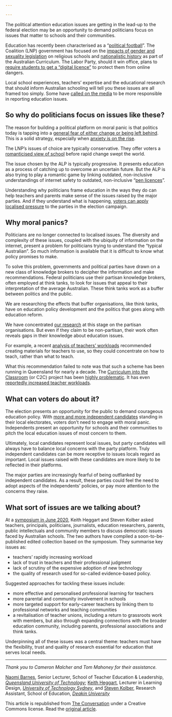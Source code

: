 ```yaml
---

---
```


<p>The political attention education issues are getting in the lead-up to the federal election may be an opportunity to demand politicians focus on issues that matter to schools and their communities. </p>

<p>Education has recently been characterised as a “<a href="https://theconversation.com/the-national-history-curriculum-should-not-be-used-and-abused-as-an-election-issue-176783">political football</a>”. The Coalition (LNP) government has focused on the <a href="https://theconversation.com/i-will-never-be-considered-human-the-devastating-trauma-lgbtq-people-suffer-in-religious-settings-176360">impacts of gender and sexuality legislation</a> on religious schools and <a href="https://theconversation.com/10-things-every-politician-should-know-about-history-170626">nationalistic history</a> as part of the Australian Curriculum. The Labor Party, should it win office, plans to <a href="https://www.news.com.au/technology/online/internet/children-to-get-digital-licence-to-use-the-internet-under-labor-plan/news-story/83831f1f924c24d0a253f0a0e32fa4a2">require students to get a “digital licence”</a> to protect them from online dangers. </p>

<p>Local school experiences, teachers’ expertise and the educational research that should inform Australian schooling will tell you these issues are all framed too simply. Some have <a href="https://www.aare.edu.au/blog/?p=11982">called on the media</a> to be more responsible in reporting education issues.</p>



<h2>So why do politicians focus on issues like these?</h2>

<p>The reason for building a political platform on moral panic is that politics today is tapping into a <a href="https://journals.sagepub.com/doi/full/10.1177/1367877920912257">general fear of either change or being left behind</a>. This is a solid strategy, especially when <a href="https://www.abc.net.au/news/2022-02-20/anxiety-young-people-is-increasing-across-australia-covid/100829836">anxiety is on the rise</a>. </p>

<p>The LNP’s issues of choice are typically conservative. They offer voters a <a href="https://www.aare.edu.au/blog/?p=7020">romanticised view of school</a> before  rapid change swept the world. </p>

<p>The issue chosen by the ALP is typically progressive. It presents education as a process of catching up to overcome an uncertain future. But the ALP is also trying to play a romantic game by linking outdated, non-inclusive understandings of internet safety to outdated, non-inclusive “<a href="https://magiclinkhandwriting.com/the-sad-truth-behind-the-pen-licence/">pen licences</a>”.</p>

<p></p>

<p>Understanding why politicians frame education in the ways they do can help teachers and parents make sense of the issues raised by the major parties. And if they understand what is happening, <a href="https://www.taylorfrancis.com/chapters/edit/10.4324/9781003145806-3/democracy-decline-developing-democratic-re-orientations-plurality-deliberation-bev-rogers">voters can apply localised pressure</a> to the parties in the election campaign.</p>

<h2>Why moral panics?</h2>

<p>Politicians are no longer connected to localised issues. The diversity and complexity of these issues, coupled with the ubiquity of information on the internet, present a problem for politicians trying to understand the “typical Australian”. So much information is available that it is difficult to know what policy promises to make. </p>

<p>To solve this problem, governments and political parties have drawn on a new class of knowledge brokers to decipher the information and make recommendations. Federal politicians use their partisan knowledge brokers, often employed at think tanks, to look for issues that appeal to their interpretation of the average Australian. These think tanks work as a buffer between politics and the public. </p>

<p>We are researching the effects that buffer organisations, like think tanks, have on education policy development and the politics that goes along with education reform. </p>



<p>We have concentrated <a href="https://www.tandfonline.com/doi/full/10.1080/14767724.2021.1882292">our research</a> at this stage on the partisan organisations. But even if they claim to be non-partisan, their work often reveals gaps in their knowledge about education issues.</p>

<p>For example, a recent <a href="https://grattan.edu.au/report/making-time-for-great-teaching-how-better-government-policy-can-help/">analysis of teachers’ workloads</a> recommended creating materials for teachers to use, so they could concentrate on how to teach, rather than what to teach. </p>

<p>What this recommendation failed to note was that such a scheme has been running in Queensland for nearly a decade. The <a href="https://education.qld.gov.au/curriculum/stages-of-schooling/C2C">Curriculum into the Classroom</a> (or C2C) project has been <a href="https://www.sciencedirect.com/science/article/pii/S0883035515301701?casa_token=6_vyEo68diUAAAAA:w3YbJn1wDTNhy3dQ8RoeFMMUx5NX-xCGwIpQW8CmrKcrk1SsiZXEjcpZAFyIglMrp930ED5JEg">highly problematic</a>. It has even <a href="https://search.informit.org/doi/abs/10.3316/ielapa.499261648498076?casa_token=xM4CASghuRQAAAAA%3AA_exHyAVNMeD-JAfzC7hP-OjKWDdbg9wWFnuIpVYdkMspoXkA6YNGObrkIOW0dT8BbsCnhwbImdQTnQ">reportedly increased teacher workloads</a>.</p>



<h2>What can voters do about it?</h2>

<p>The election presents an opportunity for the public to demand courageous education policy. With <a href="https://theconversation.com/whats-going-on-with-independent-candidates-and-the-federal-election-173587">more and more independent candidates</a> standing in their local electorates, voters don’t need to engage with moral panic. Independents present an opportunity for schools and their communities to pitch the local education issues of most concern to them. </p>



<p>Ultimately, local candidates represent local issues, but party candidates will always have to balance local concerns with the party platform. Truly independent candidates can be more receptive to issues locals regard as important. Local issues  raised with these candidates are more likely to be reflected in their platforms. </p>

<p>The major parties are increasingly fearful of being outflanked by independent candidates. As a result, these parties could feel the need to adopt aspects of the independents’ policies, or pay more attention to the concerns they raise.</p>

<h2>What sort of issues are we talking about?</h2>

<p>At a <a href="https://www.youtube.com/watch?v=MS1Nm0tbg8Y">symposium in June 2020</a>, Keith Heggart and Steven Kolber asked teachers, principals, politicians, journalists, education researchers, parents, public intellectuals and community members to discuss democratic issues faced by Australian schools. The two authors have compiled a soon-to-be-published edited collection based on the symposium. They  summarise key issues as:</p>

<ul>
<li>teachers’ rapidly increasing workload</li>
<li>lack of trust in teachers and their professional judgment</li>
<li>lack of scrutiny of the expensive adoption of new technology</li>
<li>the quality of research used for so-called evidence-based policy. </li>
</ul>



<p>Suggested approaches for tackling these issues include:</p>

<ul>
<li>more effective and personalised professional learning for teachers</li>
<li>more parental and community involvement in schools</li>
<li>more targeted support for early-career teachers by linking them to professional networks and teaching communities</li>
<li>a revitalisation of teacher unions, including a return to grassroots work with members, but also through expanding connections with the broader education community, including parents, professional associations and think tanks. </li>
</ul>

<p>Underpinning all of these issues was a central theme: teachers must have the flexibility, trust and quality of research essential for education that serves local needs.  </p>

<hr>

<p><em>Thank you to Cameron Malcher and Tom Mahoney for their assistance.</em><!-- Below is The Conversation's page counter tag. Please DO NOT REMOVE. --><img src="https://counter.theconversation.com/content/177554/count.gif?distributor=republish-lightbox-basic" alt="The Conversation" width="1" height="1" style="border: none !important; box-shadow: none !important; margin: 0 !important; max-height: 1px !important; max-width: 1px !important; min-height: 1px !important; min-width: 1px !important; opacity: 0 !important; outline: none !important; padding: 0 !important" /><!-- End of code. If you don't see any code above, please get new code from the Advanced tab after you click the republish button. The page counter does not collect any personal data. More info: https://theconversation.com/republishing-guidelines --></p>

<p><span><a href="https://theconversation.com/profiles/naomi-barnes-186876">Naomi Barnes</a>, Senior Lecturer, School of Teacher Education & Leadership, <em><a href="https://theconversation.com/institutions/queensland-university-of-technology-847">Queensland University of Technology</a></em>; <a href="https://theconversation.com/profiles/keith-heggart-141634">Keith Heggart</a>, Lecturer in Learning Design, <em><a href="https://theconversation.com/institutions/university-of-technology-sydney-936">University of Technology Sydney</a></em>, and <a href="https://theconversation.com/profiles/steven-kolber-1321507">Steven Kolber</a>, Research Assistant, School of Education, <em><a href="https://theconversation.com/institutions/deakin-university-757">Deakin University</a></em></span></p>

<p>This article is republished from <a href="https://theconversation.com">The Conversation</a> under a Creative Commons license. Read the <a href="https://theconversation.com/if-only-politicians-focused-on-the-school-issues-that-matter-this-election-is-a-chance-to-get-them-to-do-that-177554">original article</a>.</p>
